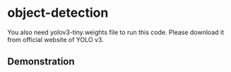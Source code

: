 # object-detection
You also need yolov3-tiny.weights file to run this code. Please download it from official website of YOLO v3.
## Demonstration
